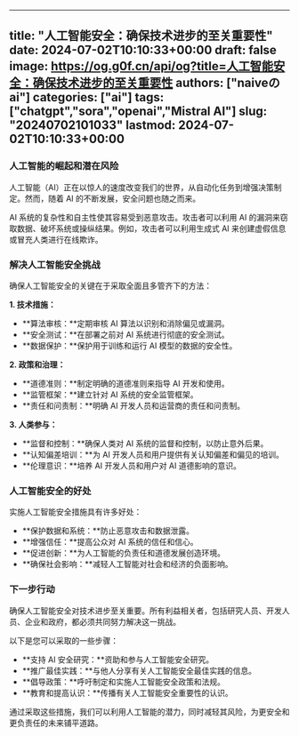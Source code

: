 
---
title: "人工智能安全：确保技术进步的至关重要性"
date: 2024-07-02T10:10:33+00:00
draft: false
image: https://og.g0f.cn/api/og?title=人工智能安全：确保技术进步的至关重要性
authors: ["naiveのai"]
categories: ["ai"]
tags: ["chatgpt","sora","openai","Mistral AI"]
slug: "20240702101033"
lastmod: 2024-07-02T10:10:33+00:00
---
### 人工智能的崛起和潜在风险

人工智能（AI）正在以惊人的速度改变我们的世界，从自动化任务到增强决策制定。然而，随着 AI 的不断发展，安全问题也随之而来。

AI 系统的复杂性和自主性使其容易受到恶意攻击。攻击者可以利用 AI 的漏洞来窃取数据、破坏系统或操纵结果。例如，攻击者可以利用生成式 AI 来创建虚假信息或冒充人类进行在线欺诈。

### 解决人工智能安全挑战

确保人工智能安全的关键在于采取全面且多管齐下的方法：

**1. 技术措施：**

- **算法审核：**定期审核 AI 算法以识别和消除偏见或漏洞。
- **安全测试：**在部署之前对 AI 系统进行彻底的安全测试。
- **数据保护：**保护用于训练和运行 AI 模型的数据的安全性。

**2. 政策和治理：**

- **道德准则：**制定明确的道德准则来指导 AI 开发和使用。
- **监管框架：**建立针对 AI 系统的安全监管框架。
- **责任和问责制：**明确 AI 开发人员和运营商的责任和问责制。

**3. 人类参与：**

- **监督和控制：**确保人类对 AI 系统的监督和控制，以防止意外后果。
- **认知偏差培训：**为 AI 开发人员和用户提供有关认知偏差和偏见的培训。
- **伦理意识：**培养 AI 开发人员和用户对 AI 道德影响的意识。

### 人工智能安全的好处

实施人工智能安全措施具有许多好处：

- **保护数据和系统：**防止恶意攻击和数据泄露。
- **增强信任：**提高公众对 AI 系统的信任和信心。
- **促进创新：**为人工智能的负责任和道德发展创造环境。
- **确保社会影响：**减轻人工智能对社会和经济的负面影响。

### 下一步行动

确保人工智能安全对技术进步至关重要。所有利益相关者，包括研究人员、开发人员、企业和政府，都必须共同努力解决这一挑战。

以下是您可以采取的一些步骤：

- **支持 AI 安全研究：**资助和参与人工智能安全研究。
- **推广最佳实践：**与他人分享有关人工智能安全最佳实践的信息。
- **倡导政策：**呼吁制定和实施人工智能安全政策和法规。
- **教育和提高认识：**传播有关人工智能安全重要性的认识。

通过采取这些措施，我们可以利用人工智能的潜力，同时减轻其风险，为更安全和更负责任的未来铺平道路。